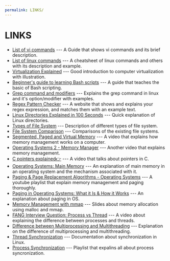 ```yaml
---
permalink: LINKS/
---
```


# LINKS
* [List of vi commands](https://vim.rtorr.com) --- A Guide that shows vi commands and its brief description.
* [List of linux commands](https://www.geeksforgeeks.org/linux-commands-cheat-sheet/) --- A cheatsheet of linux commands and others with its description and example.
* [Virtualization Explained](https://youtu.be/UBVVq-xz5i0) --- Good introduction to computer virtualization with illustration.
* [Beginner's guide to learning Bash scripts](https://www.freecodecamp.org/news/bash-scripting-tutorial-linux-shell-script-and-command-line-for-beginners) --- A guide that teaches the basic of Bash scripting.
* [Grep command and modifiers](https://www.geeksforgeeks.org/grep-command-in-unixlinux/) --- Explains the grep command in linux and it's option/modifier with examples.
* [Regex Pattern Checker](https://regexr.com) --- A website that shows and explains your regex expression, and matches them with an example text.
* [Linux Directories Explained in 100 Seconds](https://youtu.be/42iQKuQodW4) --- Quick explanation of Linux directories.
* [Types of File System](https://youtu.be/_h30HBYxtws) --- Description of different types of file system.
* [File System Comparison](https://www.easeus.com/diskmanager/file-system.html) --- Comparisons of the existing file systems.
* [Segmented, Paged and Virtual Memory](https://youtu.be/p9yZNLeOj4s) --- A video that explains how memory management works on a computer.
* [Operating Systems 2 - Memory Manager](https://youtu.be/qdkxXygc3rE) --- Another video that explains memory management.
* [C pointers explained👉](https://youtu.be/DplxIq0mc_Y) --- A video that talks about pointers in C.
* [Operating Systems: Main Memory](https://www.cs.uic.edu/~jbell/CourseNotes/OperatingSystems/8_MainMemory.html) --- An explanation of main memory in an operating system and the mechanism associated with it.
* [Paging & Page Replacement Algorithms - Operating Systems](https://youtu.be/Nif2TZ5Cohw?list=PLIY8eNdw5tW-BxRY0yK3fYTYVqytw8qhp) --- A youtube playlist that explain memory management and paging thoroughly.
* [Paging in Operating Systems: What it Is & How it Works](https://phoenixnap.com/kb/paging) --- An explanation about paging in OS.
* [Memory Management with mmap](https://my.eng.utah.edu/~cs4400/malloc.pdf) --- Slides about memory allocation using malloc and mmap.
* [FANG Interview Question: Process vs Thread](https://youtu.be/4rLW7zg21gI) --- A video about explaining the difference between processes and threads.
* [Difference between Multiprocessing and Multithreading](https://www.geeksforgeeks.org/difference-between-multiprocessing-and-multithreading/) --- Explanation on the difference of multiprocessing and multithreading.
* [Thread Synchronization](https://docs.redhat.com/en/documentation/red_hat_enterprise_linux_for_real_time/7/html/reference_guide/chap-thread_synchronization) --- Documentation about synchronization in Linux.
* [Process Synchronization](https://youtu.be/ph2awKa8r5Y?list=PLBlnK6fEyqRjDf_dmCEXgl6XjVKDDj0M2) --- Playlist that expalins all about process syncronization. 
